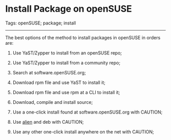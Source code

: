 # Install Package on openSUSE
Tags: openSUSE; package; install

------

The best options of the method to install packages in openSUSE in orders are:

1. Use YaST/Zypper to install from an openSUSE repo;

1. Use YaST/Zypper to install from a community repo;

1. Search at software.openSUSE.org;

1. Download rpm file and use YaST to install it;

1. Download rpm file and use rpm at a CLI to install it;

1. Download, compile and install source;

1. Use a one-click install found at software.openSUSE.org with CAUTION;

1. Use [alien](http://joeyh.name/code/alien/) and deb with CAUTION;

1. Use any other one-click install anywhere on the net with CAUTION;
